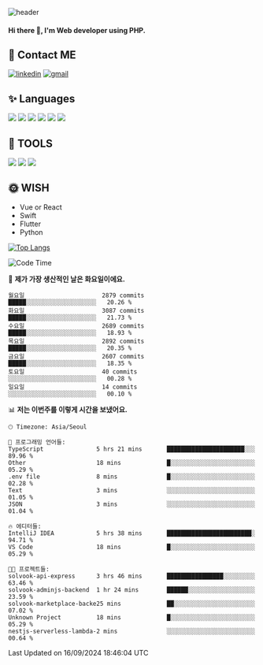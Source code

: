 ![header](https://capsule-render.vercel.app/api?type=waving&color=auto&height=300&section=header&text=Elin&fontSize=90&animation=twinkling)

#### Hi there 👋, I'm <b>Web developer</b> using PHP. ####

<!--
- 🔭 I’m currently working on Uniwill
- 🌱 I’m currently learning Vue or React or Python.
-->

<!---#### I am PHP developer --->

## 💌 Contact ME ###
[<img src='https://img.shields.io/badge/-EunjiKo-%230A66C2?style=flat-square&logo=LinkedIn&logoColor=white' alt='linkedin'>](https://www.linkedin.com/in/https://www.linkedin.com/in/eunji-ko-00a907164//)  [<img src='https://img.shields.io/badge/-einee214%40gmail.com-%23EA4335?style=flat-square&logo=Gmail&logoColor=white' alt='gmail'>](einee214@gmail.com)  


## ✨ Languages
<img src='https://img.shields.io/badge/-PHP-%23777BB4?style=for-the-badge&logo=PHP&logoColor=white'> <img src='https://img.shields.io/badge/-Laravel-%23FF2D20?style=for-the-badge&logo=Laravel&logoColor=white'> <img src='https://img.shields.io/badge/Jquery-%230769AD?style=for-the-badge&logo=Jquery&logoColor=white'> <img src='https://img.shields.io/badge/CSS3-%231572B6?style=for-the-badge&logo=CSS3&logoColor=white'> <img src='https://img.shields.io/badge/Bootstrap-%237952B3?style=for-the-badge&logo=Bootstrap&logoColor=white' > <img src='https://img.shields.io/badge/MySQL-%234479A1?style=for-the-badge&logo=MySQL&logoColor=white' >

## 🌷 TOOLS
<img src='https://img.shields.io/badge/PHPSTORM-%23000000?style=for-the-badge&logo=PhpStorm&logoColor=white' > <img src='https://img.shields.io/badge/GitLab-%23FCA121?style=for-the-badge&logo=GitLab&logoColor=white' > <img src='https://img.shields.io/badge/GitHub-%23181717?style=for-the-badge&logo=GitHub&logoColor=white'>


## 🌞 WISH
- Vue or React
- Swift
- Flutter
- Python


[![Top Langs](https://github-readme-stats.vercel.app/api/top-langs/?username=ein214&layout=compact)](https://github.com/anuraghazra/github-readme-stats)

<!--START_SECTION:waka-->
![Code Time](http://img.shields.io/badge/Code%20Time-3%2C764%20hrs%2033%20mins-blue)

📅 **제가 가장 생산적인 날은 화요일이에요.** 

```text
월요일                      2879 commits        █████░░░░░░░░░░░░░░░░░░░░   20.26 % 
화요일                      3087 commits        █████░░░░░░░░░░░░░░░░░░░░   21.73 % 
수요일                      2689 commits        █████░░░░░░░░░░░░░░░░░░░░   18.93 % 
목요일                      2892 commits        █████░░░░░░░░░░░░░░░░░░░░   20.35 % 
금요일                      2607 commits        █████░░░░░░░░░░░░░░░░░░░░   18.35 % 
토요일                      40 commits          ░░░░░░░░░░░░░░░░░░░░░░░░░   00.28 % 
일요일                      14 commits          ░░░░░░░░░░░░░░░░░░░░░░░░░   00.10 % 
```


📊 **저는 이번주를 이렇게 시간을 보냈어요.** 

```text
🕑︎ Timezone: Asia/Seoul

💬 프로그래밍 언어들: 
TypeScript               5 hrs 21 mins       ██████████████████████░░░   89.96 % 
Other                    18 mins             █░░░░░░░░░░░░░░░░░░░░░░░░   05.29 % 
.env file                8 mins              █░░░░░░░░░░░░░░░░░░░░░░░░   02.28 % 
Text                     3 mins              ░░░░░░░░░░░░░░░░░░░░░░░░░   01.05 % 
JSON                     3 mins              ░░░░░░░░░░░░░░░░░░░░░░░░░   01.04 % 

🔥 에디터들: 
IntelliJ IDEA            5 hrs 38 mins       ████████████████████████░   94.71 % 
VS Code                  18 mins             █░░░░░░░░░░░░░░░░░░░░░░░░   05.29 % 

🐱‍💻 프로젝트들: 
solvook-api-express      3 hrs 46 mins       ████████████████░░░░░░░░░   63.46 % 
solvook-adminjs-backend  1 hr 24 mins        ██████░░░░░░░░░░░░░░░░░░░   23.59 % 
solvook-marketplace-backe25 mins             ██░░░░░░░░░░░░░░░░░░░░░░░   07.02 % 
Unknown Project          18 mins             █░░░░░░░░░░░░░░░░░░░░░░░░   05.29 % 
nestjs-serverless-lambda-2 mins              ░░░░░░░░░░░░░░░░░░░░░░░░░   00.64 % 
```


 Last Updated on 16/09/2024 18:46:04 UTC
<!--END_SECTION:waka-->

<!---![GitHub stats](https://github-readme-stats.vercel.app/api?username=ein214&show_icons=true&theme=dracula)  --->



